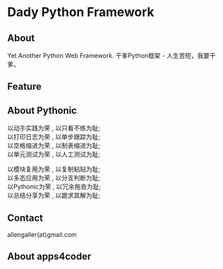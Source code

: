 # Dady Python Framework #

About
-----
Yet Another Python Web Framework.
干爹Python框架 - 人生苦短，我要干爹。

Feature
-------


About Pythonic
--------------
以动手实践为荣 , 以只看不练为耻;   
以打印日志为荣 , 以单步跟踪为耻;   
以空格缩进为荣 , 以制表缩进为耻;   
以单元测试为荣 , 以人工测试为耻;   
   
以模块复用为荣 , 以复制粘贴为耻;   
以多态应用为荣 , 以分支判断为耻;   
以Pythonic为荣 , 以冗余拖沓为耻;   
以总结分享为荣 , 以跪求其解为耻;   

Contact
-------
allengaller(at)gmail.com

About apps4coder
----------------